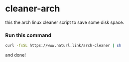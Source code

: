 # cleaner-arch

this the arch linux cleaner script to save some disk space.
### Run this command
```bash
curl -fsSL https://www.naturl.link/arch-cleaner | sh
```
and done!
